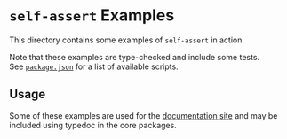 # `self-assert` Examples

This directory contains some examples of `self-assert` in action.

Note that these examples are type-checked and include some tests.  
See [`package.json`](./package.json) for a list of available scripts.

## Usage

Some of these examples are used for the [documentation site](../packages/docs/) and may be included using typedoc in the core packages.

<!-- TODO: document where to find the examples and how to use them -->
